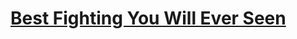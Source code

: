  <!DOCTYPE html>
<!--[if lte IE 6]><html class="preIE7 preIE8 preIE9"><![endif]-->
<!--[if IE 7]><html class="preIE8 preIE9"><![endif]-->
<!--[if IE 8]><html class="preIE9"><![endif]-->
<!--[if gte IE 9]><!--><html><!--<![endif]-->
  <head>
    <meta charset="UTF-8">
  <meta http-equiv="X-UA-Compatible" content="IE=edge,chrome=1">
    <title>Best Fighting You Will Ever Seen</title>
  </head>
  <body>
    <h1><a href="https://ouo.io/Ixu9B9" rel="nofollow">Best Fighting You Will Ever Seen</a></h1>
  
  </body>
</html>
